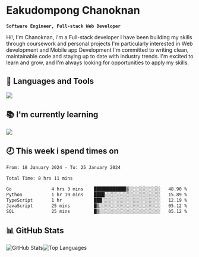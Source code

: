 # Eakudompong Chanoknan

**`Software Engineer, Full-stack Web Developer`**

<p>Hi!, I'm Chanoknan, i'm a Full-stack developer I have been building my skills
through coursework and personal projects I'm particularly interested in Web development
and Mobile app Development I'm committed to writing clean, maintainable
code and staying up to date with industry trends. I'm excited to learn
and grow, and I'm always looking for opportunities to apply my skills.</p>

## 🔧 Languages and Tools

  <a href="https://skillicons.dev">
    <img src="https://skillicons.dev/icons?i=typescript,javascript,html,css,php,java,python,laravel,nodejs,mongodb,react,nextjs,tailwind,mysql,planetscale,postgres,firebase&perline=9" />
  </a>
  
## 📚 I'm currently learning
  <a href="https://skillicons.dev">
    <img src="https://skillicons.dev/icons?i=go,rust,kotlin,androidstudio,graphql,docker,kubernetes,gcp,aws" />
  </a>

## 🕗 This week i spend times on

<!--START_SECTION:waka-->

```txt
From: 18 January 2024 - To: 25 January 2024

Total Time: 8 hrs 11 mins

Go               4 hrs 3 mins    ████████████▒░░░░░░░░░░░░   48.90 %
Python           1 hr 19 mins    ████░░░░░░░░░░░░░░░░░░░░░   15.89 %
TypeScript       1 hr            ███░░░░░░░░░░░░░░░░░░░░░░   12.19 %
JavaScript       25 mins         █▒░░░░░░░░░░░░░░░░░░░░░░░   05.12 %
SQL              25 mins         █▒░░░░░░░░░░░░░░░░░░░░░░░   05.12 %
```

<!--END_SECTION:waka-->

## 📊 GitHub Stats

<p style="display: flex">
  <img alt="GitHub Stats" src="https://github-readme-stats.vercel.app/api?username=EC-9624&show_icons=true&theme=gruvbox&count_private=true"/>
  <img alt="Top Languages" src="https://github-readme-stats.vercel.app/api/top-langs/?username=EC-9624&layout=compact&theme=gruvbox" />  
</p>
